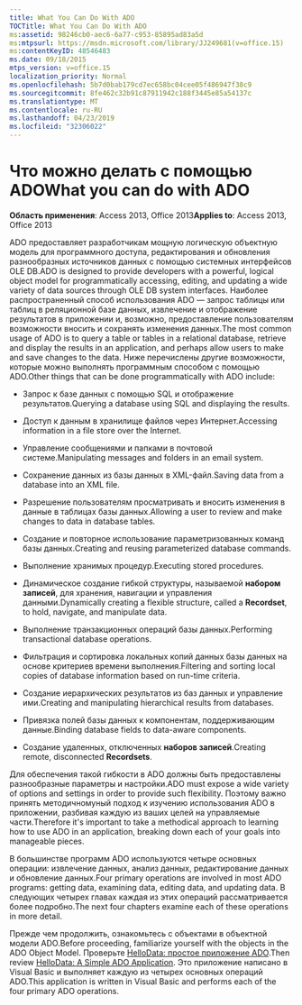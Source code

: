 ```yaml
---
title: What You Can Do With ADO
TOCTitle: What You Can Do With ADO
ms:assetid: 98246cb0-aec6-6a77-c953-85895ad83a5d
ms:mtpsurl: https://msdn.microsoft.com/library/JJ249681(v=office.15)
ms:contentKeyID: 48546483
ms.date: 09/18/2015
mtps_version: v=office.15
localization_priority: Normal
ms.openlocfilehash: 5b7d0bab179cd7ec658bc04cee05f486947f38c9
ms.sourcegitcommit: 8fe462c32b91c87911942c188f3445e85a54137c
ms.translationtype: MT
ms.contentlocale: ru-RU
ms.lasthandoff: 04/23/2019
ms.locfileid: "32306022"
---
```

# <a name="what-you-can-do-with-ado"></a><span data-ttu-id="b4e2e-102">Что можно делать с помощью ADO</span><span class="sxs-lookup"><span data-stu-id="b4e2e-102">What you can do with ADO</span></span>


<span data-ttu-id="b4e2e-103">**Область применения**: Access 2013, Office 2013</span><span class="sxs-lookup"><span data-stu-id="b4e2e-103">**Applies to**: Access 2013, Office 2013</span></span>

<span data-ttu-id="b4e2e-104">ADO предоставляет разработчикам мощную логическую объектную модель для программного доступа, редактирования и обновления разнообразных источников данных с помощью системных интерфейсов OLE DB.</span><span class="sxs-lookup"><span data-stu-id="b4e2e-104">ADO is designed to provide developers with a powerful, logical object model for programmatically accessing, editing, and updating a wide variety of data sources through OLE DB system interfaces.</span></span> <span data-ttu-id="b4e2e-105">Наиболее распространенный способ использования ADO — запрос таблицы или таблиц в реляционной базе данных, извлечение и отображение результатов в приложении и, возможно, предоставление пользователям возможности вносить и сохранять изменения данных.</span><span class="sxs-lookup"><span data-stu-id="b4e2e-105">The most common usage of ADO is to query a table or tables in a relational database, retrieve and display the results in an application, and perhaps allow users to make and save changes to the data.</span></span> <span data-ttu-id="b4e2e-106">Ниже перечислены другие возможности, которые можно выполнять программным способом с помощью ADO.</span><span class="sxs-lookup"><span data-stu-id="b4e2e-106">Other things that can be done programmatically with ADO include:</span></span>

- <span data-ttu-id="b4e2e-107">Запрос к базе данных с помощью SQL и отображение результатов.</span><span class="sxs-lookup"><span data-stu-id="b4e2e-107">Querying a database using SQL and displaying the results.</span></span>

- <span data-ttu-id="b4e2e-108">Доступ к данным в хранилище файлов через Интернет.</span><span class="sxs-lookup"><span data-stu-id="b4e2e-108">Accessing information in a file store over the Internet.</span></span>

- <span data-ttu-id="b4e2e-109">Управление сообщениями и папками в почтовой системе.</span><span class="sxs-lookup"><span data-stu-id="b4e2e-109">Manipulating messages and folders in an email system.</span></span>

- <span data-ttu-id="b4e2e-110">Сохранение данных из базы данных в XML-файл.</span><span class="sxs-lookup"><span data-stu-id="b4e2e-110">Saving data from a database into an XML file.</span></span>

- <span data-ttu-id="b4e2e-111">Разрешение пользователям просматривать и вносить изменения в данные в таблицах базы данных.</span><span class="sxs-lookup"><span data-stu-id="b4e2e-111">Allowing a user to review and make changes to data in database tables.</span></span>

- <span data-ttu-id="b4e2e-112">Создание и повторное использование параметризованных команд базы данных.</span><span class="sxs-lookup"><span data-stu-id="b4e2e-112">Creating and reusing parameterized database commands.</span></span>

- <span data-ttu-id="b4e2e-113">Выполнение хранимых процедур.</span><span class="sxs-lookup"><span data-stu-id="b4e2e-113">Executing stored procedures.</span></span>

- <span data-ttu-id="b4e2e-114">Динамическое создание гибкой структуры, называемой **набором записей**, для хранения, навигации и управления данными.</span><span class="sxs-lookup"><span data-stu-id="b4e2e-114">Dynamically creating a flexible structure, called a **Recordset**, to hold, navigate, and manipulate data.</span></span>

- <span data-ttu-id="b4e2e-115">Выполнение транзакционных операций базы данных.</span><span class="sxs-lookup"><span data-stu-id="b4e2e-115">Performing transactional database operations.</span></span>

- <span data-ttu-id="b4e2e-116">Фильтрация и сортировка локальных копий данных базы данных на основе критериев времени выполнения.</span><span class="sxs-lookup"><span data-stu-id="b4e2e-116">Filtering and sorting local copies of database information based on run-time criteria.</span></span>

- <span data-ttu-id="b4e2e-117">Создание иерархических результатов из баз данных и управление ими.</span><span class="sxs-lookup"><span data-stu-id="b4e2e-117">Creating and manipulating hierarchical results from databases.</span></span>

- <span data-ttu-id="b4e2e-118">Привязка полей базы данных к компонентам, поддерживающим данные.</span><span class="sxs-lookup"><span data-stu-id="b4e2e-118">Binding database fields to data-aware components.</span></span>

- <span data-ttu-id="b4e2e-119">Создание удаленных, отключенных **наборов записей**.</span><span class="sxs-lookup"><span data-stu-id="b4e2e-119">Creating remote, disconnected **Recordsets**.</span></span>

<span data-ttu-id="b4e2e-120">Для обеспечения такой гибкости в ADO должны быть предоставлены разнообразные параметры и настройки.</span><span class="sxs-lookup"><span data-stu-id="b4e2e-120">ADO must expose a wide variety of options and settings in order to provide such flexibility.</span></span> <span data-ttu-id="b4e2e-121">Поэтому важно принять методичномуный подход к изучению использования ADO в приложении, разбивая каждую из ваших целей на управляемые части.</span><span class="sxs-lookup"><span data-stu-id="b4e2e-121">Therefore it's important to take a methodical approach to learning how to use ADO in an application, breaking down each of your goals into manageable pieces.</span></span>

<span data-ttu-id="b4e2e-122">В большинстве программ ADO используются четыре основных операции: извлечение данных, анализ данных, редактирование данных и обновление данных.</span><span class="sxs-lookup"><span data-stu-id="b4e2e-122">Four primary operations are involved in most ADO programs: getting data, examining data, editing data, and updating data.</span></span> <span data-ttu-id="b4e2e-123">В следующих четырех главах каждая из этих операций рассматривается более подробно.</span><span class="sxs-lookup"><span data-stu-id="b4e2e-123">The next four chapters examine each of these operations in more detail.</span></span>

<span data-ttu-id="b4e2e-124">Прежде чем продолжить, ознакомьтесь с объектами в объектной модели ADO.</span><span class="sxs-lookup"><span data-stu-id="b4e2e-124">Before proceeding, familiarize yourself with the objects in the ADO Object Model.</span></span> <span data-ttu-id="b4e2e-125">Проверьте [HelloData: простое приложение ADO](hellodata-a-simple-ado-application.md).</span><span class="sxs-lookup"><span data-stu-id="b4e2e-125">Then review [HelloData: A Simple ADO Application](hellodata-a-simple-ado-application.md).</span></span> <span data-ttu-id="b4e2e-126">Это приложение написано в Visual Basic и выполняет каждую из четырех основных операций ADO.</span><span class="sxs-lookup"><span data-stu-id="b4e2e-126">This application is written in Visual Basic and performs each of the four primary ADO operations.</span></span>

